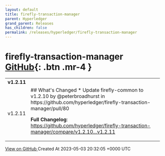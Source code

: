 ```yaml
---
layout: default
title: firefly-transaction-manager
parent: Hyperledger
grand_parent: Releases
has_children: false
permalink: /releases/hyperledger/firefly-transaction-manager
---
```


# firefly-transaction-manager <span class="fs-3 right-align">[GitHub](https://github.com/hyperledger/firefly-transaction-manager){: .btn .mr-4 }</span>


<div>
    <table>
        <tr>
            <td colspan="2">
                <b>
                    v1.2.11
                </b>
            </td>
        </tr>
        <tr>
            <td>
                <span class="chip">
                    v1.2.11
                </span>
            </td>
            <td>
                ## What's Changed
* Update firefly-common to v1.2.10 by @peterbroadhurst in https://github.com/hyperledger/firefly-transaction-manager/pull/80


**Full Changelog**: https://github.com/hyperledger/firefly-transaction-manager/compare/v1.2.10...v1.2.11
            </td>
        </tr>
    </table>
    <a href="https://github.com/hyperledger/firefly-transaction-manager/releases/tag/v1.2.11" class=".btn">
        View on GitHub
    </a>
    <span class="right-align">
        Created At 2023-05-03 20:32:05 +0000 UTC
    </span>
</div>

